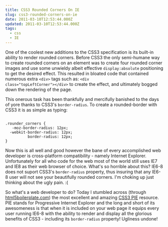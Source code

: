 ```yaml
---
title: CSS3 Rounded Corners On IE
slug: css3-rounded-corners-on-ie
date: 2011-03-10T12:53:44.000Z
updated: 2011-03-10T12:53:44.000Z
tags:
  - css
  - IE
---
```


One of the coolest new additions to the CSS3 specification is its built-in ability to render rounded corners. Before CSS3 the only semi-humane way to create rounded corners on an element was to create four rounded corner images and use some unwieldy albeit effective <code>display:absolute</code> positioning to get the desired effect. This resulted in bloated code that contained numerous extra <code>&lt;div&gt;</code> tags such as: <code>&lt;div class="topLeftCorner"&gt;&lt;/div&gt;</code> to create the effect, and ultimately bogged down the rendering of the page.

This onerous task has been thankfully and mercifully banished to the days of yore thanks to CSS3's <code>border-radius</code>. To create a rounded-border with CSS3 it is as simple as typing:

<code>
.rounder_corners {
   -moz-border-radius: 12px;
  -webkit-border-radius: 12px;
          border-radius: 12px;
}
</code>

Now this is all well and good however the bane of every accomplished web developer is cross-platform compatibility - namely Internet Explorer. Unfortunately for all who code for the web most of the world still uses IE7 and IE8 as their web browser of choice. What's so horrible about this? IE6-8 does not suport CSS3's <code>border-radius</code> property, thus insuring that any IE6-8 user will not see your beautifully rounded corners. I'm choking up just thinking about the ugly pain. :(

So what's a web developer to do? Today I stumbled across (through <a href="http://html5boilerplate.com">html5boilerplate.com</a>) the most excellent and amazing <a href="http://css3pie.com/">CSS3 PIE</a> resource. PIE stands for Progressive Internet Explorer and the long and short of its awesomeness is that when it is included on your web page it equips every user running IE6-8 with the ability to render and display all the glorious benefits of CSS3 - including its <code>border-radius</code> property! Ugliness undone!
